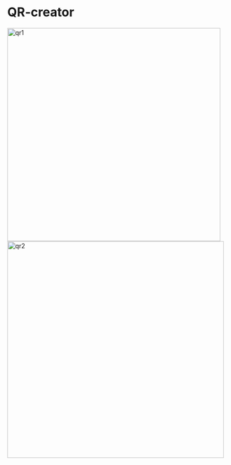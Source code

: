 # QR-creator

<img width="485" alt="qr1" src="https://github.com/user-attachments/assets/511ee5ad-8daa-4839-911b-0325da501fba" />
<img width="493" alt="qr2" src="https://github.com/user-attachments/assets/29e1e2d1-1523-431f-a7d1-6c802e23c7f2" />

